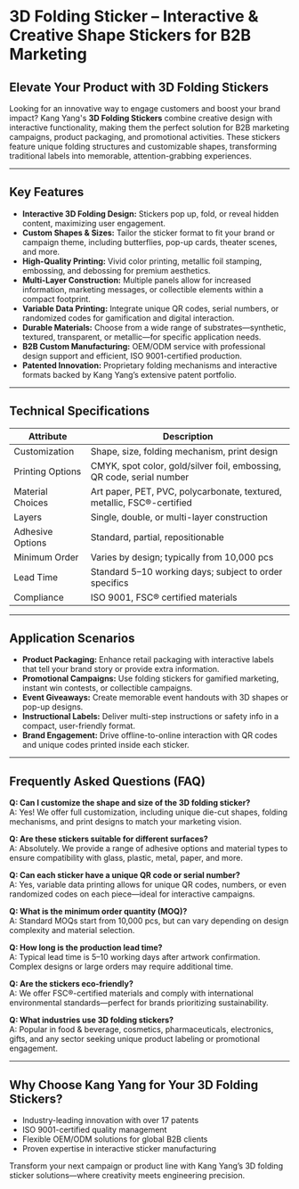 # 3D Folding Sticker – Interactive & Creative Shape Stickers for B2B Marketing

## Elevate Your Product with 3D Folding Stickers

Looking for an innovative way to engage customers and boost your brand impact? Kang Yang's **3D Folding Stickers** combine creative design with interactive functionality, making them the perfect solution for B2B marketing campaigns, product packaging, and promotional activities. These stickers feature unique folding structures and customizable shapes, transforming traditional labels into memorable, attention-grabbing experiences.

---

## Key Features

- **Interactive 3D Folding Design:** Stickers pop up, fold, or reveal hidden content, maximizing user engagement.
- **Custom Shapes & Sizes:** Tailor the sticker format to fit your brand or campaign theme, including butterflies, pop-up cards, theater scenes, and more.
- **High-Quality Printing:** Vivid color printing, metallic foil stamping, embossing, and debossing for premium aesthetics.
- **Multi-Layer Construction:** Multiple panels allow for increased information, marketing messages, or collectible elements within a compact footprint.
- **Variable Data Printing:** Integrate unique QR codes, serial numbers, or randomized codes for gamification and digital interaction.
- **Durable Materials:** Choose from a wide range of substrates—synthetic, textured, transparent, or metallic—for specific application needs.
- **B2B Custom Manufacturing:** OEM/ODM service with professional design support and efficient, ISO 9001-certified production.
- **Patented Innovation:** Proprietary folding mechanisms and interactive formats backed by Kang Yang’s extensive patent portfolio.

---

## Technical Specifications

| Attribute          | Description                                           |
|--------------------|------------------------------------------------------|
| Customization      | Shape, size, folding mechanism, print design         |
| Printing Options   | CMYK, spot color, gold/silver foil, embossing, QR code, serial number |
| Material Choices   | Art paper, PET, PVC, polycarbonate, textured, metallic, FSC®-certified |
| Layers             | Single, double, or multi-layer construction          |
| Adhesive Options   | Standard, partial, repositionable                    |
| Minimum Order      | Varies by design; typically from 10,000 pcs          |
| Lead Time          | Standard 5–10 working days; subject to order specifics|
| Compliance         | ISO 9001, FSC® certified materials                   |

---

## Application Scenarios

- **Product Packaging:** Enhance retail packaging with interactive labels that tell your brand story or provide extra information.
- **Promotional Campaigns:** Use folding stickers for gamified marketing, instant win contests, or collectible campaigns.
- **Event Giveaways:** Create memorable event handouts with 3D shapes or pop-up designs.
- **Instructional Labels:** Deliver multi-step instructions or safety info in a compact, user-friendly format.
- **Brand Engagement:** Drive offline-to-online interaction with QR codes and unique codes printed inside each sticker.

---

## Frequently Asked Questions (FAQ)

**Q: Can I customize the shape and size of the 3D folding sticker?**  
A: Yes! We offer full customization, including unique die-cut shapes, folding mechanisms, and print designs to match your marketing vision.

**Q: Are these stickers suitable for different surfaces?**  
A: Absolutely. We provide a range of adhesive options and material types to ensure compatibility with glass, plastic, metal, paper, and more.

**Q: Can each sticker have a unique QR code or serial number?**  
A: Yes, variable data printing allows for unique QR codes, numbers, or even randomized codes on each piece—ideal for interactive campaigns.

**Q: What is the minimum order quantity (MOQ)?**  
A: Standard MOQs start from 10,000 pcs, but can vary depending on design complexity and material selection.

**Q: How long is the production lead time?**  
A: Typical lead time is 5–10 working days after artwork confirmation. Complex designs or large orders may require additional time.

**Q: Are the stickers eco-friendly?**  
A: We offer FSC®-certified materials and comply with international environmental standards—perfect for brands prioritizing sustainability.

**Q: What industries use 3D folding stickers?**  
A: Popular in food & beverage, cosmetics, pharmaceuticals, electronics, gifts, and any sector seeking unique product labeling or promotional engagement.

---

## Why Choose Kang Yang for Your 3D Folding Stickers?

- Industry-leading innovation with over 17 patents
- ISO 9001-certified quality management
- Flexible OEM/ODM solutions for global B2B clients
- Proven expertise in interactive sticker manufacturing

Transform your next campaign or product line with Kang Yang’s 3D folding sticker solutions—where creativity meets engineering precision.